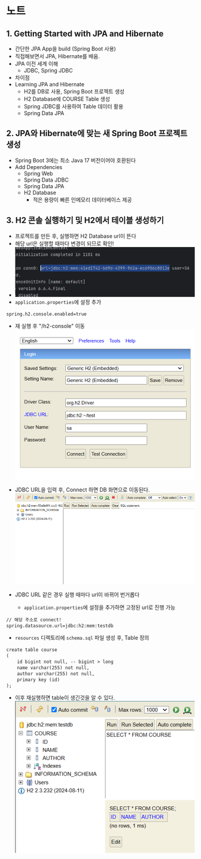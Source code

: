 # 노트

## 1. Getting Started with JPA and Hibernate
* 간단한 JPA App을 build (Spring Boot 사용)
* 직접해보면서 JPA, Hibernate를 배움.
* JPA 이전 세계 이해
    * JDBC, Spring JDBC
* 차이점
* Learning JPA and Hibernate
    * H2를 DB로 사용, Spring Boot 프로젝트 생성
    * H2 Database에 COURSE Table 생성 
    * Spring JDBC를 사용하여 Table 데이터 활용
    * Spring Data JPA

## 2. JPA와 Hibernate에 맞는 새 Spring Boot 프로젝트 생성
* Spring Boot 3에는 최소 Java 17 버전이어야 호환된다
* Add Dependencies
    * Spring Web
    * Spring Data JDBC
    * Spring Data JPA
    * H2 Database
        * 적은 용량이 빠른 인메모리 데이터베이스 제공

## 3. H2 콘솔 실행하기 및 H2에서 테이블 생성하기
* 프로젝트를 만든 후, 실행하면 H2 Database url이 뜬다
* 해당 url은 실행할 때마다 변경이 되므로 확인!
* ![h2_database_log](./img/h2_database_log.png)
* <code>application.properties</code>에 설정 추가
~~~
spring.h2.console.enabled=true
~~~

* 재 실행 후 "/h2-console" 이동
![h2_database_screen](./img/h2_database_screen.png)

* JDBC URL을 입력 후, Connect 하면 DB 화면으로 이동된다.
![h2_database_launch_screen](./img/h2_database_launch_screen.png)

* JDBC URL 같은 경우 실행 때마다 url이 바뀌어 번거롭다
    * <code>application.properties</code>에 설정을 추가하면 고정된 url로 진행 가능 
~~~
// 해당 주소로 connect!
spring.datasource.url=jdbc:h2:mem:testdb
~~~

* <code>resources</code> 디렉토리에 <code>schema.sql</code> 파일 생성 후, Table 정의
~~~
create table course
(
    id bigint not null, -- bigint > long
    name varchar(255) not null,
    author varchar(255) not null,
    primary key (id)
);
~~~

* 이후 재실행하면 table이 생긴것을 알 수 있다.
![h2_database_table](./img/h2_database_table.png)